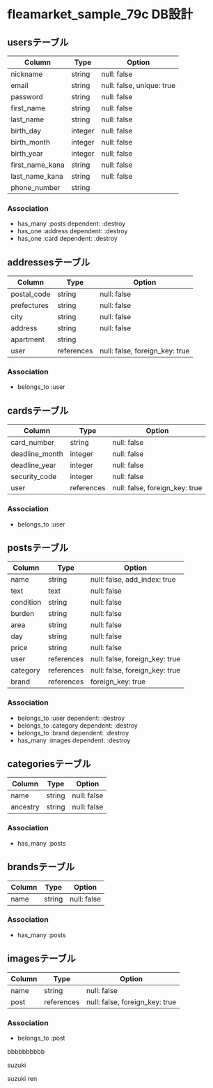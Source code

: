 # fleamarket_sample_79c DB設計
## usersテーブル
|Column|Type|Option|
|------|----|------|
|nickname|string|null: false|
|email|string|null: false, unique: true|
|password|string|null: false|
|first_name|string|null: false|
|last_name|string|null: false|
|birth_day|integer|null: false|
|birth_month|integer|null: false|
|birth_year|integer|null: false|
|first_name_kana|string|null: false|
|last_name_kana|string|null: false|
|phone_number|string||
### Association
- has_many :posts dependent: :destroy
- has_one :address dependent: :destroy
- has_one :card dependent: :destroy

## addressesテーブル
|Column|Type|Option|
|------|----|------|
|postal_code|string|null: false|
|prefectures|string|null: false|
|city|string|null: false|
|address|string|null: false|
|apartment|string||
|user|references|null: false, foreign_key: true|
### Association
- belongs_to :user

## cardsテーブル
|Column|Type|Option|
|------|----|------|
|card_number|string|null: false|
|deadline_month|integer|null: false|
|deadline_year|integer|null: false|
|security_code|integer|null: false|
|user|references|null: false, foreign_key: true|
### Association
- belongs_to :user

## postsテーブル
|Column|Type|Option|
|------|----|------|
|name|string|null: false, add_index: true|
|text|text|null: false|
|condition|string|null: false|
|burden|string|null: false|
|area|string|null: false|
|day|string|null: false|
|price|string|null: false|
|user|references|null: false, foreign_key: true|
|category|references|null: false, foreign_key: true|
|brand|references|foreign_key: true|
### Association
- belongs_to :user dependent: :destroy
- belongs_to :category dependent: :destroy
- belongs_to :brand dependent: :destroy
- has_many :images dependent: :destroy

## categoriesテーブル
|Column|Type|Option|
|------|----|------|
|name|string|null: false|
|ancestry|string|null: false|
### Association
- has_many :posts

## brandsテーブル
|Column|Type|Option|
|------|----|------|
|name|string|null: false|
### Association
- has_many :posts

## imagesテーブル
|Column|Type|Option|
|------|----|------|
|name|string|null: false|
|post|references|null: false, foreign_key: true|
### Association
- belongs_to :post 

bbbbbbbbbb

suzuki











suzuki ren